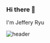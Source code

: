 ### Hi there 👋

I'm Jeffery Ryu

![header](https://capsule-render.vercel.app/api?type=wave&color=auto&height=300&section=header&text=A_Value_Createor_RyuHa%20=render&fontSize=90)

<!--
**RyuhaJeffery/RyuhaJeffery** is a ✨ _special_ ✨ repository because its `README.md` (this file) appears on your GitHub profile.

Here are some ideas to get you started:

- 🔭 I’m currently working on ...
- 🌱 I’m currently learning ...
- 👯 I’m looking to collaborate on ...
- 🤔 I’m looking for help with ...
- 💬 Ask me about ...
- 📫 How to reach me: ...
- 😄 Pronouns: ...
- ⚡ Fun fact: ...
-->
